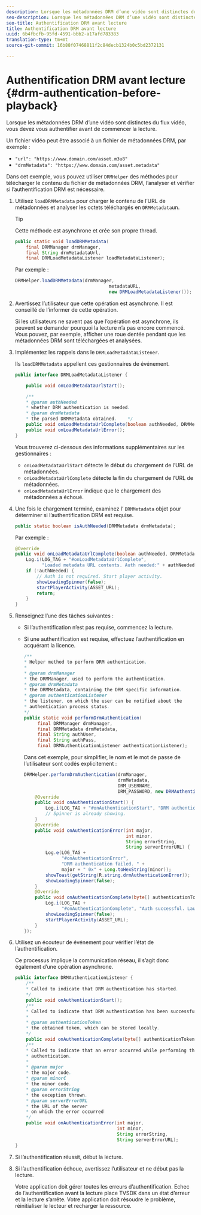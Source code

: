 ```yaml
---
description: Lorsque les métadonnées DRM d’une vidéo sont distinctes du flux vidéo, vous devez vous authentifier avant de commencer la lecture.
seo-description: Lorsque les métadonnées DRM d’une vidéo sont distinctes du flux vidéo, vous devez vous authentifier avant de commencer la lecture.
seo-title: Authentification DRM avant lecture
title: Authentification DRM avant lecture
uuid: 6b4fbcfb-95fd-4591-bbb2-a17afd783383
translation-type: tm+mt
source-git-commit: 16b88f07468811f2c84decb1324b0c5bd2372131

---
```



# Authentification DRM avant lecture {#drm-authentication-before-playback}

Lorsque les métadonnées DRM d’une vidéo sont distinctes du flux vidéo, vous devez vous authentifier avant de commencer la lecture.

Un fichier vidéo peut être associé à un fichier de métadonnées DRM, par exemple :

* `"url": "https://www.domain.com/asset.m3u8"`
* `"drmMetadata": "https://www.domain.com/asset.metadata"`

Dans cet exemple, vous pouvez utiliser `DRMHelper` des méthodes pour télécharger le contenu du fichier de métadonnées DRM, l’analyser et vérifier si l’authentification DRM est nécessaire.

1. Utilisez `loadDRMMetadata` pour charger le contenu de l’URL de métadonnées et analyser les octets téléchargés en `DRMMetadata`un.

   >[!TIP]
   >
   >Cette méthode est asynchrone et crée son propre thread.

   ```java
   public static void loadDRMMetadata( 
       final DRMManager drmManager, 
       final String drmMetadataUrl,  
       final DRMLoadMetadataListener loadMetadataListener); 
   ```

   Par exemple :

   ```java
   DRMHelper.loadDRMMetadata(drmManager,  
                                      metadataURL,  
                                      new DRMLoadMetadataListener());
   ```

1. Avertissez l’utilisateur que cette opération est asynchrone. Il est conseillé de l’informer de cette opération.

   Si les utilisateurs ne savent pas que l’opération est asynchrone, ils peuvent se demander pourquoi la lecture n’a pas encore commencé. Vous pouvez, par exemple, afficher une roue dentée pendant que les métadonnées DRM sont téléchargées et analysées.

1. Implémentez les rappels dans le `DRMLoadMetadataListener`.

   Ils `loadDRMMetadata` appellent ces gestionnaires de événement.

   ```java
   public interface DRMLoadMetadataListener { 
   
       public void onLoadMetadataUrlStart(); 
   
       /** 
       * @param authNeeded 
       * whether DRM authentication is needed. 
       * @param drmMetadata 
       * the parsed DRMMetadata obtained.    */ 
       public void onLoadMetadataUrlComplete(boolean authNeeded, DRMMetadata drmMetadata); 
       public void onLoadMetadataUrlError(); 
   } 
   ```

   Vous trouverez ci-dessous des informations supplémentaires sur les gestionnaires :

   * `onLoadMetadataUrlStart` détecte le début du chargement de l’URL de métadonnées.
   * `onLoadMetadataUrlComplete` détecte la fin du chargement de l’URL de métadonnées.
   * `onLoadMetadataUrlError` indique que le chargement des métadonnées a échoué.

1. Une fois le chargement terminé, examinez l’ `DRMMetadata` objet pour déterminer si l’authentification DRM est requise.

   ```java
   public static boolean isAuthNeeded(DRMMetadata drmMetadata);
   ```

   Par exemple :

   ```java
   @Override 
   public void onLoadMetadataUrlComplete(boolean authNeeded, DRMMetadata drmMetadata) {  
       Log.i(LOG_TAG + "#onLoadMetadataUrlComplete",  
             "Loaded metadata URL contents. Auth needed:" + authNeeded + "."); 
       if (!authNeeded) { 
           // Auth is not required. Start player activity.     
           showLoadingSpinner(false);     
           startPlayerActivity(ASSET_URL); 
           return; 
       } 
   } 
   ```

1. Renseignez l’une des tâches suivantes :

   * Si l’authentification n’est pas requise, commencez la lecture.
   * Si une authentification est requise, effectuez l’authentification en acquérant la licence.

      ```java
      /** 
      * Helper method to perform DRM authentication. 
      * 
      * @param drmManager 
      * the DRMManager, used to perform the authentication. 
      * @param drmMetadata 
      * the DRMMetadata, containing the DRM specific information. 
      * @param authenticationListener 
      * the listener, on which the user can be notified about the 
      * authentication process status. 
      */ 
      public static void performDrmAuthentication( 
           final DRMManager drmManager,  
           final DRMMetadata drmMetadata, 
           final String authUser,  
           final String authPass,  
           final DRMAuthenticationListener authenticationListener);
      ```

      Dans cet exemple, pour simplifier, le nom et le mot de passe de l’utilisateur sont codés explicitement :

      ```java
      DRMHelper.performDrmAuthentication(drmManager,  
                                         drmMetadata,  
                                         DRM_USERNAME,  
                                         DRM_PASSWORD, new DRMAuthenticationListener() { 
          @Override 
          public void onAuthenticationStart() { 
              Log.i(LOG_TAG + "#onAuthenticationStart", "DRM authentication started."); 
              // Spinner is already showing. 
          } 
          @Override 
          public void onAuthenticationError(int major,  
                                            int minor,  
                                            String errorString,  
                                            String serverErrorURL) { 
              Log.e(LOG_TAG +  
                    "#onAuthenticationError",  
                    "DRM authentication failed. " +  
                    major + " 0x" + Long.toHexString(minor)); 
              showToast(getString(R.string.drmAuthenticationError));   
              showLoadingSpinner(false); 
          } 
          @Override 
          public void onAuthenticationComplete(byte[] authenticationToken) { 
              Log.i(LOG_TAG +  
                    "#onAuthenticationComplete", "Auth successful. Launching content."); 
              showLoadingSpinner(false); 
              startPlayerActivity(ASSET_URL); 
          } 
      }); 
      ```

1. Utilisez un écouteur de événement pour vérifier l’état de l’authentification.

   Ce processus implique la communication réseau, il s’agit donc également d’une opération asynchrone.

   ```java
   public interface DRMAuthenticationListener { 
       /** 
       * Called to indicate that DRM authentication has started. 
       */ 
       public void onAuthenticationStart(); 
       /** 
       * Called to indicate that DRM authentication has been successful. 
       * 
       * @param authenticationToken 
       * the obtained token, which can be stored locally. 
       */ 
       public void onAuthenticationComplete(byte[] authenticationToken); 
       /** 
       * Called to indicate that an error occurred while performing the DRM 
       * authentication. 
       * 
       * @param major 
       * the major code. 
       * @param minorC 
       * the minor code. 
       * @param errorString 
       * the exception thrown. 
       * @param serverErrorURL 
       * the URL of the server  
       * on which the error occurred 
       */ 
       public void onAuthenticationError(int major,  
                                         int minor,  
                                         String errorString,  
                                         String serverErrorURL); 
   } 
   ```

1. Si l’authentification réussit, début la lecture.
1. Si l’authentification échoue, avertissez l’utilisateur et ne début pas la lecture.

   Votre application doit gérer toutes les erreurs d’authentification. Echec de l’authentification avant la lecture place TVSDK dans un état d’erreur et la lecture s’arrête. Votre application doit résoudre le problème, réinitialiser le lecteur et recharger la ressource.
